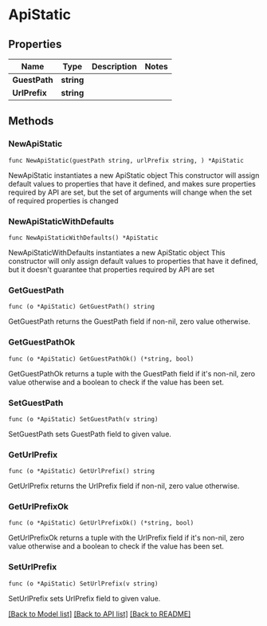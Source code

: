 # ApiStatic

## Properties

Name | Type | Description | Notes
------------ | ------------- | ------------- | -------------
**GuestPath** | **string** |  | 
**UrlPrefix** | **string** |  | 

## Methods

### NewApiStatic

`func NewApiStatic(guestPath string, urlPrefix string, ) *ApiStatic`

NewApiStatic instantiates a new ApiStatic object
This constructor will assign default values to properties that have it defined,
and makes sure properties required by API are set, but the set of arguments
will change when the set of required properties is changed

### NewApiStaticWithDefaults

`func NewApiStaticWithDefaults() *ApiStatic`

NewApiStaticWithDefaults instantiates a new ApiStatic object
This constructor will only assign default values to properties that have it defined,
but it doesn't guarantee that properties required by API are set

### GetGuestPath

`func (o *ApiStatic) GetGuestPath() string`

GetGuestPath returns the GuestPath field if non-nil, zero value otherwise.

### GetGuestPathOk

`func (o *ApiStatic) GetGuestPathOk() (*string, bool)`

GetGuestPathOk returns a tuple with the GuestPath field if it's non-nil, zero value otherwise
and a boolean to check if the value has been set.

### SetGuestPath

`func (o *ApiStatic) SetGuestPath(v string)`

SetGuestPath sets GuestPath field to given value.


### GetUrlPrefix

`func (o *ApiStatic) GetUrlPrefix() string`

GetUrlPrefix returns the UrlPrefix field if non-nil, zero value otherwise.

### GetUrlPrefixOk

`func (o *ApiStatic) GetUrlPrefixOk() (*string, bool)`

GetUrlPrefixOk returns a tuple with the UrlPrefix field if it's non-nil, zero value otherwise
and a boolean to check if the value has been set.

### SetUrlPrefix

`func (o *ApiStatic) SetUrlPrefix(v string)`

SetUrlPrefix sets UrlPrefix field to given value.



[[Back to Model list]](../README.md#documentation-for-models) [[Back to API list]](../README.md#documentation-for-api-endpoints) [[Back to README]](../README.md)


